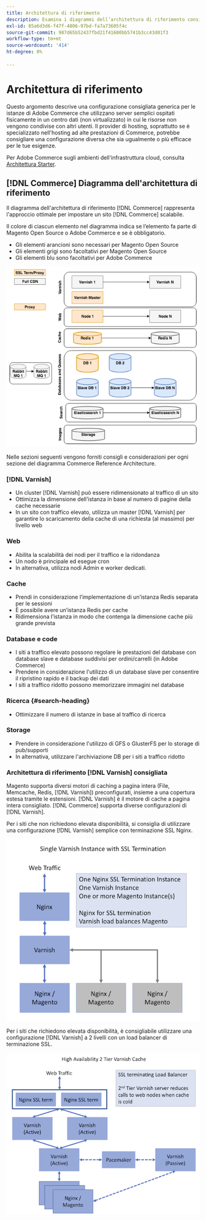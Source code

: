 ```yaml
---
title: Architettura di riferimento
description: Esamina i diagrammi dell’architettura di riferimento consigliata per le implementazioni di Adobe Commerce.
exl-id: 85a6d3d6-f47f-4806-97bd-fa7a73605f4c
source-git-commit: 987d65b52437fbd21f41600bb5741b3cc43d01f3
workflow-type: tm+mt
source-wordcount: '414'
ht-degree: 0%

---
```


# Architettura di riferimento

Questo argomento descrive una configurazione consigliata generica per le istanze di Adobe Commerce che utilizzano server semplici ospitati fisicamente in un centro dati (non virtualizzato) in cui le risorse non vengono condivise con altri utenti. Il provider di hosting, soprattutto se è specializzato nell&#39;hosting ad alte prestazioni di Commerce, potrebbe consigliare una configurazione diversa che sia ugualmente o più efficace per le tue esigenze.

Per Adobe Commerce sugli ambienti dell&#39;infrastruttura cloud, consulta [Architettura Starter](https://experienceleague.adobe.com/it/docs/commerce-cloud-service/user-guide/architecture/starter-architecture).

## [!DNL Commerce] Diagramma dell&#39;architettura di riferimento

Il diagramma dell&#39;architettura di riferimento [!DNL Commerce] rappresenta l&#39;approccio ottimale per impostare un sito [!DNL Commerce] scalabile.

Il colore di ciascun elemento nel diagramma indica se l’elemento fa parte di Magento Open Source o Adobe Commerce e se è obbligatorio.

* Gli elementi arancioni sono necessari per Magento Open Source
* Gli elementi grigi sono facoltativi per Magento Open Source
* Gli elementi blu sono facoltativi per Adobe Commerce

![Diagramma dell&#39;architettura di riferimento di Commerce](../assets/performance/images/ref-architecture-2.3.png)

Nelle sezioni seguenti vengono forniti consigli e considerazioni per ogni sezione del diagramma Commerce Reference Architecture.

### [!DNL Varnish]

* Un cluster [!DNL Varnish] può essere ridimensionato al traffico di un sito
* Ottimizza la dimensione dell’istanza in base al numero di pagine della cache necessarie
* In un sito con traffico elevato, utilizza un master [!DNL Varnish] per garantire lo scaricamento della cache di una richiesta (al massimo) per livello web

### Web

* Abilita la scalabilità dei nodi per il traffico e la ridondanza
* Un nodo è principale ed esegue cron
* In alternativa, utilizza nodi Admin e worker dedicati.

### Cache

* Prendi in considerazione l’implementazione di un’istanza Redis separata per le sessioni
* È possibile avere un’istanza Redis per cache
* Ridimensiona l’istanza in modo che contenga la dimensione cache più grande prevista

### Database e code

* I siti a traffico elevato possono regolare le prestazioni del database con database slave e database suddivisi per ordini/carrelli (in Adobe Commerce)
* Prendere in considerazione l&#39;utilizzo di un database slave per consentire il ripristino rapido e il backup dei dati
* I siti a traffico ridotto possono memorizzare immagini nel database

### Ricerca {#search-heading}

* Ottimizzare il numero di istanze in base al traffico di ricerca

### Storage

* Prendere in considerazione l&#39;utilizzo di GFS o GlusterFS per lo storage di pub/supporti
* In alternativa, utilizzare l&#39;archiviazione DB per i siti a traffico ridotto

### Architettura di riferimento [!DNL Varnish] consigliata

Magento supporta diversi motori di caching a pagina intera (File, Memcache, Redis, [!DNL Varnish]) preconfigurati, insieme a una copertura estesa tramite le estensioni. [!DNL Varnish] è il motore di cache a pagina intera consigliato.  [!DNL Commerce] supporta diverse configurazioni di [!DNL Varnish].

Per i siti che non richiedono elevata disponibilità, si consiglia di utilizzare una configurazione [!DNL Varnish] semplice con terminazione SSL Nginx.

![Configurazione [!DNL Varnish] semplice con terminazione SSL](../assets/performance/images/single-varnish-with-ssl-termination.png)

Per i siti che richiedono elevata disponibilità, è consigliabile utilizzare una configurazione [!DNL Varnish] a 2 livelli con un load balancer di terminazione SSL.

![Configurazione a due livelli di elevata disponibilità [!DNL Varnish] con SSL che termina il load balancer](../assets/performance/images/ha-2-tier-varnish-with-ssl-term-load-balancer.png)
